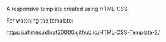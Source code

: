 A responsive template created using HTML-CSS

For watching the template:

https://ahmedashraf20000.github.io/HTML-CSS-Template-2/
